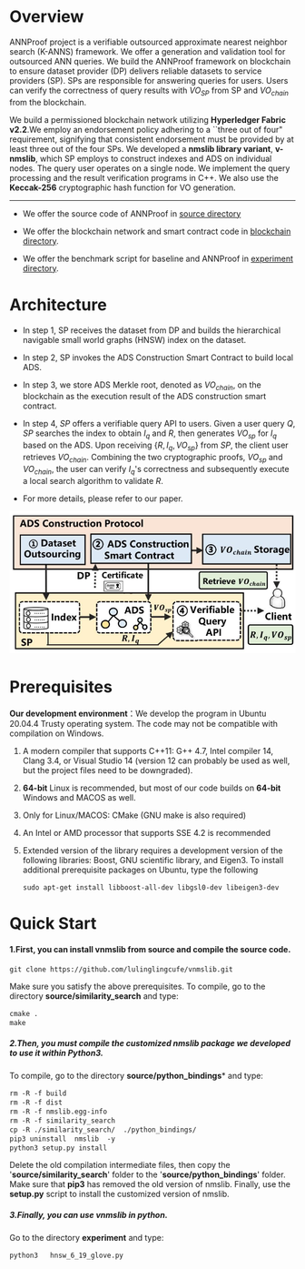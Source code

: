 # Overview

ANNProof project is a verifiable outsourced approximate nearest neighbor search (K-ANNS) framework. We offer a generation and validation tool for outsourced ANN queries. We build the ANNProof framework on blockchain to ensure dataset provider (DP) delivers reliable datasets to service providers (SP). SPs are responsible for answering queries for users. Users can verify the correctness of query results with $VO_{SP}$ from SP and $VO_{chain}$ from the blockchain. 

We build a permissioned blockchain network utilizing **Hyperledger Fabric v2.2**.We employ an endorsement policy adhering to a ``three out of four" requirement, signifying that consistent endorsement must be provided by at least three out of the four SPs.
We developed a **nmslib library variant**, **v-nmslib**, which SP employs to construct indexes and ADS on individual nodes. The query user operates on a single node. 
We implement the query processing and the result verification programs in C++. 
We also use the **Keccak-256** cryptographic hash function for VO generation. 

---

* We offer the source code of ANNProof in [source directory](source)

* We offer the blockchain network and smart contract code in [blockchain  directory](/blockchain). 

* We offer the benchmark script for baseline and ANNProof in [experiment directory](/experiment).  

# Architecture

* In step 1, SP receives the dataset from DP and builds the hierarchical navigable small world graphs (HNSW) index on the dataset.

* In step 2, SP invokes the ADS Construction Smart Contract to build local ADS.

* In step 3, we store  ADS Merkle root, denoted as $VO_{chain}$, on the blockchain as the execution result of the ADS construction smart contract. 

* In step 4, $SP$ offers a verifiable query API to users. Given a user query $Q$, $SP$ searches the index to obtain $I_q$ and $R$, then generates $VO_{sp}$ for $I_q$ based on the ADS. Upon receiving $\{R, I_q, VO_{sp}\}$ from $SP$, the client user retrieves $VO_{chain}$. Combining the two cryptographic proofs, $VO_{sp}$ and $VO_{chain}$, the user can verify $I_q$'s correctness and subsequently execute a local search algorithm to validate $R$.

* For more details, please refer to our paper.

![image](</picture/architecture.JPG>)

# Prerequisites

**Our development environment**：We develop the program in Ubuntu 20.04.4 Trusty operating system. The code may not be compatible with compilation on Windows.

1. A modern compiler that supports C++11: G++ 4.7, Intel compiler 14, Clang 3.4, or Visual Studio 14 (version 12 can probably be used as well, but the project files need to be downgraded).

2. **64-bit** Linux is recommended, but most of our code builds on **64-bit** Windows and MACOS as well. 

3. Only for Linux/MACOS: CMake (GNU make is also required) 

4. An Intel or AMD processor that supports SSE 4.2 is recommended

5. Extended version of the library requires a development version of the following libraries: Boost, GNU scientific library, and Eigen3.
   To install additional prerequisite packages on Ubuntu, type the following
   
   ```
   sudo apt-get install libboost-all-dev libgsl0-dev libeigen3-dev
   ```

# Quick Start

#### 1.First, you can install vnmslib from source and compile the source code.

```
git clone https://github.com/lulinglingcufe/vnmslib.git
```

Make sure you satisfy the above prerequisites. To compile, go to the directory **source/similarity_search** and type:

```shell
cmake .
make 
```

##### 2.Then, you must compile the customized nmslib package we developed to use it within Python3.

To compile, go to the directory **source/python_bindings*** and type:

```
rm -R -f build
rm -R -f dist
rm -R -f nmslib.egg-info
rm -R -f similarity_search
cp -R ./similarity_search/  ./python_bindings/
pip3 uninstall  nmslib  -y
python3 setup.py install
```

Delete the old compilation intermediate files, then copy the '**source/similarity_search**' folder to the '**source/python_bindings**' folder. Make sure that **pip3** has removed the old version of nmslib. Finally, use the **setup.py** script to install the customized version of nmslib.

##### 3.Finally, you can use vnmslib in python.

Go to the directory **experiment** and type:

```
python3   hnsw_6_19_glove.py
```